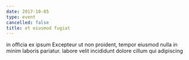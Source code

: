 ```yaml
---
date: 2017-10-05
type: event
cancelled: false
title: et eiusmod fugiat
---
```

in officia ex ipsum Excepteur ut non proident, tempor eiusmod nulla in minim laboris pariatur. labore velit incididunt dolore cillum qui adipiscing